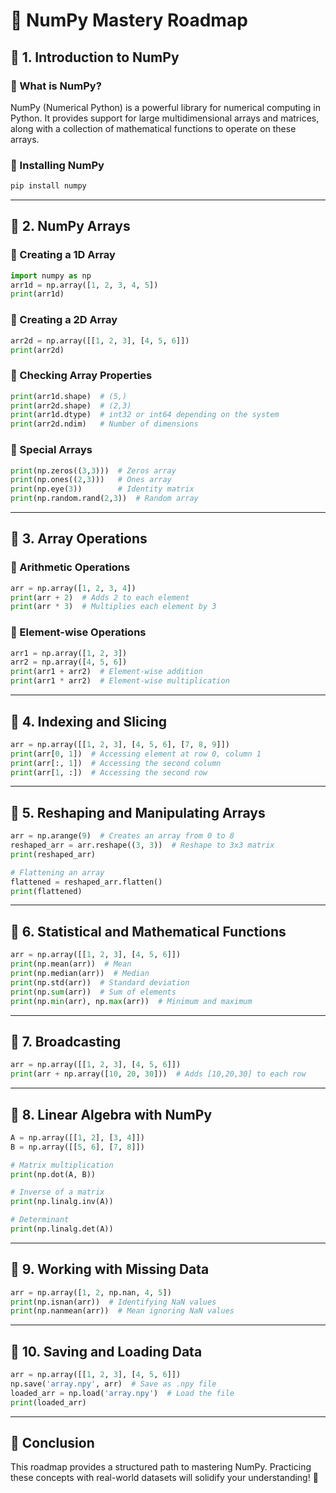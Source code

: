 # 🌟 NumPy Mastery Roadmap

## 📌 1. Introduction to NumPy

### 🔹 What is NumPy?
NumPy (Numerical Python) is a powerful library for numerical computing in Python. It provides support for large multidimensional arrays and matrices, along with a collection of mathematical functions to operate on these arrays.

### 🔹 Installing NumPy
```bash
pip install numpy
```

---
## 📌 2. NumPy Arrays

### 🔹 Creating a 1D Array
```python
import numpy as np
arr1d = np.array([1, 2, 3, 4, 5])
print(arr1d)
```

### 🔹 Creating a 2D Array
```python
arr2d = np.array([[1, 2, 3], [4, 5, 6]])
print(arr2d)
```

### 🔹 Checking Array Properties
```python
print(arr1d.shape)  # (5,)
print(arr2d.shape)  # (2,3)
print(arr1d.dtype)  # int32 or int64 depending on the system
print(arr2d.ndim)   # Number of dimensions
```

### 🔹 Special Arrays
```python
print(np.zeros((3,3)))  # Zeros array
print(np.ones((2,3)))   # Ones array
print(np.eye(3))        # Identity matrix
print(np.random.rand(2,3))  # Random array
```

---
## 📌 3. Array Operations

### 🔹 Arithmetic Operations
```python
arr = np.array([1, 2, 3, 4])
print(arr + 2)  # Adds 2 to each element
print(arr * 3)  # Multiplies each element by 3
```

### 🔹 Element-wise Operations
```python
arr1 = np.array([1, 2, 3])
arr2 = np.array([4, 5, 6])
print(arr1 + arr2)  # Element-wise addition
print(arr1 * arr2)  # Element-wise multiplication
```

---
## 📌 4. Indexing and Slicing
```python
arr = np.array([[1, 2, 3], [4, 5, 6], [7, 8, 9]])
print(arr[0, 1])  # Accessing element at row 0, column 1
print(arr[:, 1])  # Accessing the second column
print(arr[1, :])  # Accessing the second row
```

---
## 📌 5. Reshaping and Manipulating Arrays
```python
arr = np.arange(9)  # Creates an array from 0 to 8
reshaped_arr = arr.reshape((3, 3))  # Reshape to 3x3 matrix
print(reshaped_arr)

# Flattening an array
flattened = reshaped_arr.flatten()
print(flattened)
```

---
## 📌 6. Statistical and Mathematical Functions
```python
arr = np.array([[1, 2, 3], [4, 5, 6]])
print(np.mean(arr))  # Mean
print(np.median(arr))  # Median
print(np.std(arr))  # Standard deviation
print(np.sum(arr))  # Sum of elements
print(np.min(arr), np.max(arr))  # Minimum and maximum
```

---
## 📌 7. Broadcasting
```python
arr = np.array([[1, 2, 3], [4, 5, 6]])
print(arr + np.array([10, 20, 30]))  # Adds [10,20,30] to each row
```

---
## 📌 8. Linear Algebra with NumPy
```python
A = np.array([[1, 2], [3, 4]])
B = np.array([[5, 6], [7, 8]])

# Matrix multiplication
print(np.dot(A, B))

# Inverse of a matrix
print(np.linalg.inv(A))

# Determinant
print(np.linalg.det(A))
```

---
## 📌 9. Working with Missing Data
```python
arr = np.array([1, 2, np.nan, 4, 5])
print(np.isnan(arr))  # Identifying NaN values
print(np.nanmean(arr))  # Mean ignoring NaN values
```

---
## 📌 10. Saving and Loading Data
```python
arr = np.array([[1, 2, 3], [4, 5, 6]])
np.save('array.npy', arr)  # Save as .npy file
loaded_arr = np.load('array.npy')  # Load the file
print(loaded_arr)
```

---
## 🎯 Conclusion
This roadmap provides a structured path to mastering NumPy. Practicing these concepts with real-world datasets will solidify your understanding! 🚀

